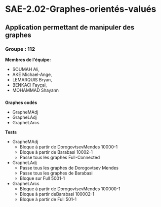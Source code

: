 # SAE-2.02-Graphes-orientés-valués
## Application permettant de manipuler des graphes  
### Groupe : 112

**Membres de l'équipe:**
- SOUMAH Ali, 
- AKE Michael-Ange, 
- LEMARQUIS Bryan, 
- BENKACI Fayçal, 
- MOHAMMAD Shayann

###
**Graphes codés**
- GrapheMAdj
- GrapheLAdj
- GrapheLArcs

**Tests**
- GrapheMAdj
  - Bloque à partir de DorogovtsevMendes 10000-1
  - Bloque à partir de Barabasi 10002-1
  - Passe tous les graphes Full-Connected
- GrapheLAdj
  - Passe tous les graphes de Dorogovtsev Mendes
  - Passe tous les graphes de Barabasi
  - Bloque sur Full 5001-1
- GrapheLArcs
  - Bloque à partir de DorogovtsevMendes 100000-1
  - Bloque à partir deBarabasi 100002-1
  - Bloque à partir de Full 501-1
